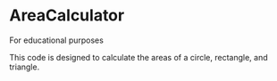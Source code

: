 # AreaCalculator
For educational purposes

This code is designed to calculate the areas of a circle, rectangle, and triangle.
